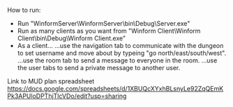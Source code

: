 How to run:
- Run "WinformServer\WinformServer\bin\Debug\Server.exe"
- Run as many clients as you want from "Winform Client\Winform Client\bin\Debug\Winform Client.exe"
- As a client...
...use the navigation tab to communicate with the dungeon to set username and move about by typeing "go north/east/south/west".
...use the room tab to send a message to everyone in the room.
...use the user tabs to send a private message to another user.


Link to MUD plan spreadsheet
https://docs.google.com/spreadsheets/d/1XBUQcXYxhBLsnyLe92ZqQEmKPk3APUloDPThjTlcVDo/edit?usp=sharing
